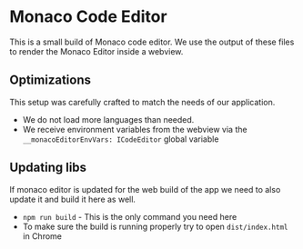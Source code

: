 # Monaco Code Editor
This is a small build of Monaco code editor. We use the output of these files to render the Monaco Editor inside a webview.

## Optimizations
This setup was carefully crafted to match the needs of our application.

* We do not load more languages than needed.
* We receive environment variables from the webview via the `__monacoEditorEnvVars: ICodeEditor` global variable

## Updating libs
If monaco editor is updated for the web build of the app we need to also update it and build it here as well.

* `npm run build` - This is the only command you need here
* To make sure the build is running properly try to open `dist/index.html` in Chrome